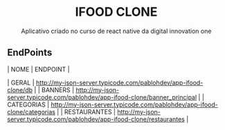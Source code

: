 
<h1 align="center">
    IFOOD CLONE 
</h1>

<p align="center">
    Aplicativo criado no curso de react native da digital innovation one
</p>


## EndPoints

| NOME         | ENDPOINT                                                                      |

| GERAL        | http://my-json-server.typicode.com/pablohdev/app-ifood-clone/db               |
| BANNERS      | http://my-json-server.typicode.com/pablohdev/app-ifood-clone/banner_principal |
| CATEGORIAS   | http://my-json-server.typicode.com/pablohdev/app-ifood-clone/categorias       |
| RESTAURANTES | http://my-json-server.typicode.com/pablohdev/app-ifood-clone/restaurantes     |


